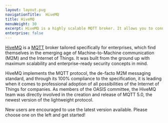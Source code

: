 ```yaml
---
layout: layout.pug
navigationTitle:  HiveMQ
title: HiveMQ
menuWeight: 30
excerpt: HiveMQ is a highly scalable MQTT broker. It allows you to connect millions of devices using the MQTT protocol.
enterprise: false
---
```


[HiveMQ](https://www.hivemq.com/) is a [MQTT](http://mqtt.org/) broker tailored specifically for enterprises, which find themselves in the emerging age of Machine-to-Machine communication (M2M) and the Internet of Things.
It was built from the ground up with maximum scalability and enterprise-ready security concepts in mind.

HiveMQ implements the MQTT protocol, the de-facto M2M messaging standard, and through its 100% compliance to the specification, it is leading when it comes to professional adoption of all possibilities of the Internet of Things for companies.
As members of the OASIS committee, the HiveMQ team was directly involved in the creation and release of MQTT 5.0, the newest version of the lightweight protocol.

New users are encouraged to use the latest version available. Please choose one on the left and get started!

